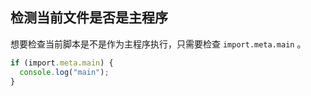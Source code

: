 ## 检测当前文件是否是主程序

想要检查当前脚本是不是作为主程序执行，只需要检查 `import.meta.main` 。

```ts
if (import.meta.main) {
  console.log("main");
}
```
